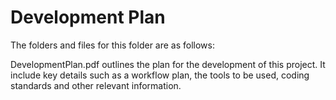 # Development Plan

The folders and files for this folder are as follows:

DevelopmentPlan.pdf outlines the plan for the development of this project. It include key details such as a workflow plan, the tools to be used, coding standards and other relevant information.
